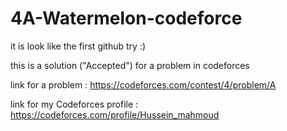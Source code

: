 # 4A-Watermelon-codeforce

it is look like the first github try :)

this is a solution ("Accepted") for a problem in codeforces

link for a problem :
https://codeforces.com/contest/4/problem/A

link for my Codeforces profile :
https://codeforces.com/profile/Hussein_mahmoud
